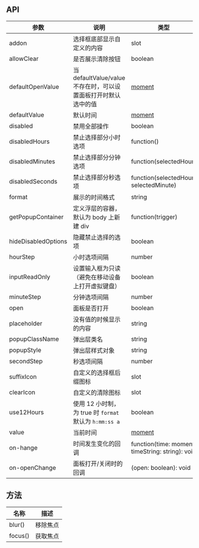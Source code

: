 ## API

| 参数 | 说明 | 类型 | 默认值 |
| --- | --- | --- | --- |
| addon | 选择框底部显示自定义的内容 | slot | 无 |
| allowClear | 是否展示清除按钮 | boolean | `true` |
| defaultOpenValue | 当 defaultValue/value 不存在时，可以设置面板打开时默认选中的值 | [moment](http://momentjs.com/) | moment() |
| defaultValue | 默认时间 | [moment](http://momentjs.com/) | 无 |
| disabled | 禁用全部操作 | boolean | `false` |
| disabledHours | 禁止选择部分小时选项 | function() | 无 |
| disabledMinutes | 禁止选择部分分钟选项 | function(selectedHour) | 无 |
| disabledSeconds | 禁止选择部分秒选项 | function(selectedHour, selectedMinute) | 无 |
| format | 展示的时间格式 | string | "HH:mm:ss" |
| getPopupContainer | 定义浮层的容器，默认为 body 上新建 div | function(trigger) | 无 |
| hideDisabledOptions | 隐藏禁止选择的选项 | boolean | false |
| hourStep | 小时选项间隔 | number | `1` |
| inputReadOnly | 设置输入框为只读（避免在移动设备上打开虚拟键盘） | boolean | false |
| minuteStep | 分钟选项间隔 | number | 1 |
| open | 面板是否打开 | boolean | `false` |
| placeholder | 没有值的时候显示的内容 | string | "请选择时间" |
| popupClassName | 弹出层类名 | string | 无 |
| popupStyle | 弹出层样式对象 | string | 无 |
| secondStep | 秒选项间隔 | number | 1 |
| suffixIcon | 自定义的选择框后缀图标 | slot | |
| clearIcon | 自定义的清除图标 | slot |  |
| use12Hours | 使用 12 小时制，为 true 时 `format` 默认为 `h:mm:ss a` | boolean | `false` |
| value | 当前时间 | [moment](http://momentjs.com/) | 无 |
| on-hange | 时间发生变化的回调 | function(time: moment, timeString: string): void | 无 |
| on-openChange | 面板打开/关闭时的回调 | (open: boolean): void | 无 |

## 方法

| 名称 | 描述 |
| --- | --- |
| blur() | 移除焦点 |
| focus() | 获取焦点 |
